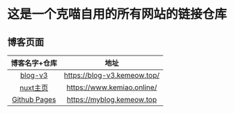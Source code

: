 # 这是一个克喵自用的所有网站的链接仓库

## 博客页面

| 博客名字+仓库 | 地址 |
| :---: | :---: |
|[blog-v3](https://github.com/Kemeow815/blog-v3) |<https://blog-v3.kemeow.top/>|
|[nuxt主页](https://github.com/Kemeow815/blog-homepage) |<https://www.kemiao.online/>|
| [Github Pages](https://github.com/Kemeow815/Kemeow815.github.io) | <https://myblog.kemeow.top> |
